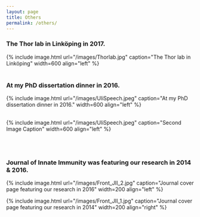 ```yaml
---
layout: page
title: Others
permalink: /others/
---
```

### The Thor lab in Linköping in 2017.
{% include image.html url="/images/Thorlab.jpg" caption="The Thor lab in Linköping" width=600 align="left" %}<br><br>

### At my PhD dissertation dinner in 2016.
{% include image.html url="/images/UliSpeech.jpeg" caption="At my PhD dissertation dinner in 2016." width=600 align="left" %}
<br><br> <!-- Add line break -->

{% include image.html url="/images/UliSpeech.jpeg" caption="Second Image Caption" width=600 align="left" %}

<br><br> <!-- Add line break -->


### Journal of Innate Immunity was featuring our research in 2014 & 2016.
{% include image.html url="/images/Front_JII_2.jpg" caption="Journal cover page featuring our research in 2016" width=200 align="left" %}

{% include image.html url="/images/Front_JII_1.jpg" caption="Journal cover page featuring our research in 2014" width=200 align="right" %} <br><br>





